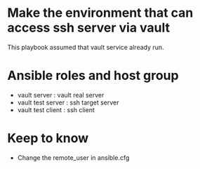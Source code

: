 # Make the environment that can access ssh server via vault
This playbook assumed that vault service already run.

# Ansible roles and host group
* vault server : vault real server
* vault test server : ssh target server
* vault test client : ssh client

# Keep to know
* Change the remote_user in ansible.cfg

